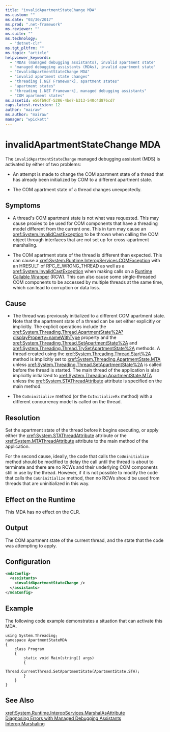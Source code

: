 ```yaml
---
title: "invalidApartmentStateChange MDA"
ms.custom: ""
ms.date: "03/30/2017"
ms.prod: ".net-framework"
ms.reviewer: ""
ms.suite: ""
ms.technology: 
  - "dotnet-clr"
ms.tgt_pltfrm: ""
ms.topic: "article"
helpviewer_keywords: 
  - "MDAs (managed debugging assistants), invalid apartment state"
  - "managed debugging assistants (MDAs), invalid apartment state"
  - "InvalidApartmentStateChange MDA"
  - "invalid apartment state changes"
  - "threading [.NET Framework], apartment states"
  - "apartment states"
  - "threading [.NET Framework], managed debugging assistants"
  - "COM apartment states"
ms.assetid: e56fb9df-5286-4be7-b313-540c4d876cd7
caps.latest.revision: 12
author: "mairaw"
ms.author: "mairaw"
manager: "wpickett"
---
```

# invalidApartmentStateChange MDA
The `invalidApartmentStateChange` managed debugging assistant (MDS) is activated by either of two problems:  
  
-   An attempt is made to change the COM apartment state of a thread that has already been initialized by COM to a different apartment state.  
  
-   The COM apartment state of a thread changes unexpectedly.  
  
## Symptoms  
  
-   A thread's COM apartment state is not what was requested. This may cause proxies to be used for COM components that have a threading model different from the current one. This in turn may cause an <xref:System.InvalidCastException> to be thrown when calling the COM object through interfaces that are not set up for cross-apartment marshaling.  
  
-   The COM apartment state of the thread is different than expected. This can cause a <xref:System.Runtime.InteropServices.COMException> with an HRESULT of RPC_E_WRONG_THREAD as well as a <xref:System.InvalidCastException> when making calls on a [Runtime Callable Wrapper](../../../docs/framework/interop/runtime-callable-wrapper.md) (RCW). This can also cause some single-threaded COM components to be accessed by multiple threads at the same time, which can lead to corruption or data loss.  
  
## Cause  
  
-   The thread was previously initialized to a different COM apartment state. Note that the apartment state of a thread can be set either explicitly or implicitly. The explicit operations include the <xref:System.Threading.Thread.ApartmentState%2A?displayProperty=nameWithType> property and the <xref:System.Threading.Thread.SetApartmentState%2A> and <xref:System.Threading.Thread.TrySetApartmentState%2A> methods. A thread created using the <xref:System.Threading.Thread.Start%2A> method is implicitly set to <xref:System.Threading.ApartmentState.MTA> unless <xref:System.Threading.Thread.SetApartmentState%2A> is called before the thread is started. The main thread of the application is also implicitly initialized to <xref:System.Threading.ApartmentState.MTA> unless the <xref:System.STAThreadAttribute> attribute is specified on the main method.  
  
-   The `CoUninitialize` method (or the `CoInitializeEx` method) with a different concurrency model is called on the thread.  
  
## Resolution  
 Set the apartment state of the thread before it begins executing, or apply either the <xref:System.STAThreadAttribute> attribute or the <xref:System.MTAThreadAttribute> attribute to the main method of the application.  
  
 For the second cause, ideally, the code that calls the `CoUninitialize` method should be modified to delay the call until the thread is about to terminate and there are no RCWs and their underlying COM components still in use by the thread. However, if it is not possible to modify the code that calls the `CoUninitialize` method, then no RCWs should be used from threads that are uninitialized in this way.  
  
## Effect on the Runtime  
 This MDA has no effect on the CLR.  
  
## Output  
 The COM apartment state of the current thread, and the state that the code was attempting to apply.  
  
## Configuration  
  
```xml  
<mdaConfig>  
  <assistants>  
    <invalidApartmentStateChange />  
  </assistants>  
</mdaConfig>  
```  
  
## Example  
 The following code example demonstrates a situation that can activate this MDA.  
  
```  
using System.Threading;  
namespace ApartmentStateMDA  
{  
    class Program  
    {  
        static void Main(string[] args)  
        {  
            Thread.CurrentThread.SetApartmentState(ApartmentState.STA);  
        }  
    }  
}  
```  
  
## See Also  
 <xref:System.Runtime.InteropServices.MarshalAsAttribute>   
 [Diagnosing Errors with Managed Debugging Assistants](../../../docs/framework/debug-trace-profile/diagnosing-errors-with-managed-debugging-assistants.md)   
 [Interop Marshaling](../../../docs/framework/interop/interop-marshaling.md)
